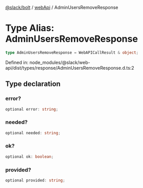 [@slack/bolt](../../../../index.md) / [webApi](../index.md) / AdminUsersRemoveResponse

# Type Alias: AdminUsersRemoveResponse

```ts
type AdminUsersRemoveResponse = WebAPICallResult & object;
```

Defined in: node\_modules/@slack/web-api/dist/types/response/AdminUsersRemoveResponse.d.ts:2

## Type declaration

### error?

```ts
optional error: string;
```

### needed?

```ts
optional needed: string;
```

### ok?

```ts
optional ok: boolean;
```

### provided?

```ts
optional provided: string;
```
